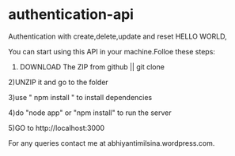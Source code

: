# authentication-api
Authentication with create,delete,update and reset
HELLO WORLD,
 
 You can start using this API in your machine.Folloe these steps:
 1) DOWNLOAD The ZIP from github || git clone <project url> 
 
 2)UNZIP it and go to the folder
 
 3)use " npm install " to install dependencies
 
 4)do "node app" or "npm install" to run the server
 
 5)GO to http://localhost:3000
 
 For any queries contact me at abhiyantimilsina.wordpress.com.
 
 
